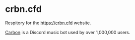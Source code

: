 # crbn.cfd

Respitory for the https://crbn.cfd website.

[Carbon](https://crbn.cfd/invite) is a Discord music bot used by over 1,000,000 users.
